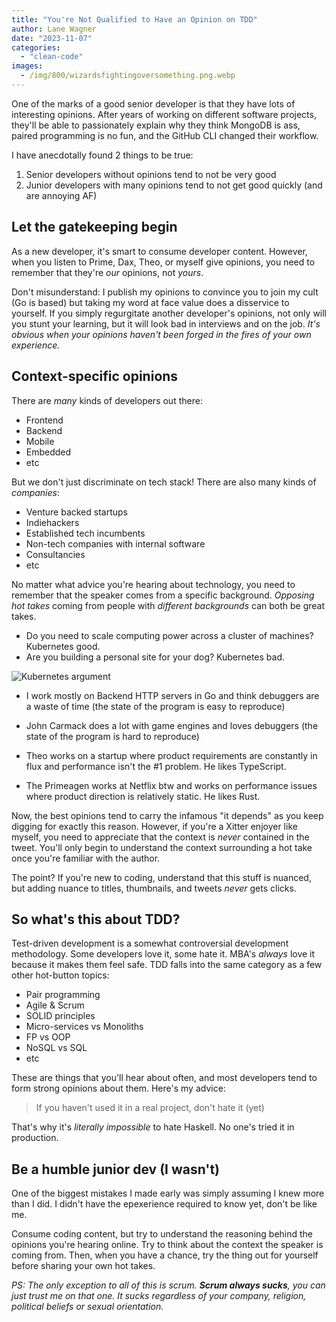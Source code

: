 ```yaml
---
title: "You're Not Qualified to Have an Opinion on TDD"
author: Lane Wagner
date: "2023-11-07"
categories: 
  - "clean-code"
images:
  - /img/800/wizardsfightingoversomething.png.webp
---
```


One of the marks of a good senior developer is that they have lots of interesting opinions. After years of working on different software projects, they'll be able to passionately explain why they think MongoDB is ass, paired programming is no fun, and the GitHub CLI changed their workflow.

I have anecdotally found 2 things to be true:

1. Senior developers without opinions tend to not be very good
2. Junior developers with many opinions tend to not get good quickly (and are annoying AF)

## Let the gatekeeping begin

As a new developer, it's smart to consume developer content. However, when you listen to Prime, Dax, Theo, or myself give opinions, you need to remember that they're *our* opinions, not *yours*.

Don't misunderstand: I publish my opinions to convince you to join my cult (Go is based) but taking my word at face value does a disservice to yourself. If you simply regurgitate another developer's opinions, not only will you stunt your learning, but it will look bad in interviews and on the job. *It's obvious when your opinions haven't been forged in the fires of your own experience.*

## Context-specific opinions

There are *many* kinds of developers out there:

* Frontend
* Backend
* Mobile
* Embedded
* etc

But we don't just discriminate on tech stack! There are also many kinds of *companies*:

* Venture backed startups
* Indiehackers
* Established tech incumbents
* Non-tech companies with internal software
* Consultancies
* etc

No matter what advice you're hearing about technology, you need to remember that the speaker comes from a specific background. *Opposing hot takes* coming from people with *different backgrounds* can both be great takes.

* Do you need to scale computing power across a cluster of machines? Kubernetes good.
* Are you building a personal site for your dog? Kubernetes bad.

![Kubernetes argument](/img/800/koobernetusmeme.png.webp)

* I work mostly on Backend HTTP servers in Go and think debuggers are a waste of time (the state of the program is easy to reproduce)
* John Carmack does a lot with game engines and loves debuggers (the state of the program is hard to reproduce)

* Theo works on a startup where product requirements are constantly in flux and performance isn't the #1 problem. He likes TypeScript.
* The Primeagen works at Netflix btw and works on performance issues where product direction is relatively static. He likes Rust.

Now, the best opinions tend to carry the infamous "it depends" as you keep digging for exactly this reason. However, if you're a Xitter enjoyer like myself, you need to appreciate that the context is *never* contained in the tweet. You'll only begin to understand the context surrounding a hot take once you're familiar with the author.

The point? If you're new to coding, understand that this stuff is nuanced, but adding nuance to titles, thumbnails, and tweets *never* gets clicks.

## So what's this about TDD?

Test-driven development is a somewhat controversial development methodology. Some developers love it, some hate it. MBA's *always* love it because it makes them feel safe. TDD falls into the same category as a few other hot-button topics:

* Pair programming
* Agile & Scrum
* SOLID principles
* Micro-services vs Monoliths
* FP vs OOP
* NoSQL vs SQL
* etc

These are things that you'll hear about often, and most developers tend to form strong opinions about them. Here's my advice:

> If you haven't used it in a real project, don't hate it (yet)

That's why it's *literally impossible* to hate Haskell. No one's tried it in production.

## Be a humble junior dev (I wasn't)

One of the biggest mistakes I made early was simply assuming I knew more than I did. I didn't have the epexerience required to know yet, don't be like me.

Consume coding content, but try to understand the reasoning behind the opinions you're hearing online. Try to think about the context the speaker is coming from. Then, when you have a chance, try the thing out for yourself before sharing your own hot takes.

*PS: The only exception to all of this is scrum. **Scrum always sucks**, you can just trust me on that one. It sucks regardless of your company, religion, political beliefs or sexual orientation.*
